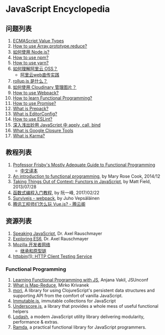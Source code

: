 # JavaScript Encyclopedia

## 问题列表

1. [ECMAScript Value Types](./docs/js-value.md)
1. [How to use Array.prototype.reduce?](./docs/array-prototype-reduce.md)
1. [如何使用 Node.js?](docs/node/README.md)
1. [How to use npm?](./docs/npm/README.md)
1. [How to use yarn?](./docs/yarn/README.md)
1. [如何理解阿里云 OSS？](docs/aliyun/oss_intro.md)
    * [阿里云web直传实践](docs/aliyun/web-oss-demo.md)
1. [rollup.js 是什么？](docs/rollup/README.md)
1. [如何使用 Cloudinary 管理图片？](./docs/cloudinary/README.md)
1. [How to use Webpack?](./docs/webpack/README.md)
1. [How to learn Functional Programming?](./docs/functional-programming/README.md)
1. [How to use Promise?](./docs/promise/README.md)
1. [What is Prepack?](./docs/prepack.md)
1. [What is EditorConfig?](./docs/editorconfig.md)
1. [How to use ESLint?](./docs/eslint/README.md)
1. [深入浅出妙用 JavaScript 中 apply, call, bind](./docs/compare-apply-call-bind.md)
1. [What is Google Closure Tools](./docs/google-closure-tools/README.md)
1. [What is Karma?](./docs/karma/README.md)

## 教程列表
1. [Professor Frisby's Mostly Adequate Guide to Functional Programming](https://drboolean.gitbooks.io/mostly-adequate-guide/content/)
    * [中文译本](https://www.gitbook.com/book/llh911001/mostly-adequate-guide-chinese/details)
1. [An introduction to functional programming](docs/fp/intro-to-fp_code-words_issue1.md), by Mary Rose Cook, 2014/12
1. [Taking Things Out of Context: Functors in JavaScript](http://mattfield.github.io/javascript/2013/07/28/taking-things-out-of-context-functors-in-javascript/), by Matt Field, 2013/07/28
1. [函数式编程入门教程](http://www.ruanyifeng.com/blog/2017/02/fp-tutorial.html), by 阮一峰, 2017/02/22
1. [Survivejs - webpack](https://survivejs.com/webpack/foreword/), by Juho Vepsäläinen
1. [腾讯工程师们怎么玩 Vue.js? - 腾云阁](https://www.qcloud.com/community/article/348215)

## 资源列表

1. [Speaking JavaScript](http://speakingjs.com/es5/index.html), Dr. Axel Rauschmayer
1. [Exploring ES6](http://exploringjs.com/es6/index.html), Dr. Axel Rauschmayer
1. [Mozilla 开发者网络](https://developer.mozilla.org/en-US)
    * [继承和原型链](./docs/mdn/inheritance-and-prototype-chain.md)
1. [httpbin(1): HTTP Client Testing Service](http://httpbin.org/)

### Functional Programming
1. [Learning Functional Programming with JS](https://slidr.io/vakila/learning-functional-programming-with-javascript#1), Anjana Vakil, JSUnconf
1. [What is Map-Reduce](http://www.datasciencecentral.com/forum/topics/what-is-map-reduce), Mirko Krivanek
1. [mori](http://swannodette.github.io/mori/), A library for using ClojureScript's persistent data structures and supporting API from the comfort of vanilla JavaScript.
1. [Immutable.js](https://facebook.github.io/immutable-js/), immutable collections for JavaScript
1. [Underscore.js](./libs/underscore.js.md), a library that provides a whole mess of useful functional helpers
1. [Lodash](https://lodash.com/), a modern JavaScript utility library delivering modularity, performance & extras.
1. [Ramda](http://ramdajs.com/), a practical functional library for JavaScript programmers.
